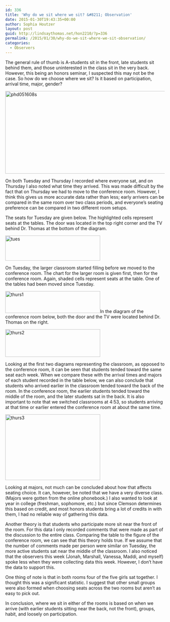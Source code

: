 ```yaml
---
id: 336
title: 'Why do we sit where we sit? &#8211; Observation'
date: 2015-01-30T19:43:35+00:00
author: Sophia Houtzer
layout: post
guid: http://lindsaythomas.net/hon2210/?p=336
permalink: /2015/01/30/why-do-we-sit-where-we-sit-observation/
categories:
  - Observers
---
```

The general rule of thumb is A-students sit in the front, late students sit behind them, and those uninterested in the class sit in the very back. However, this being an honors seminar, I suspected this may not be the case. So how do we choose where we sit? Is it based on participation, arrival time, major, gender?

[<img class="aligncenter wp-image-337 size-full" src="http://lindsaythomas.net/hon2210/wp-content/uploads/sites/7/2015/01/phd051608s.gif" alt="phd051608s" width="600" height="260" />](http://lindsaythomas.net/hon2210/wp-content/uploads/sites/7/2015/01/phd051608s.gif)

On both Tuesday and Thursday I recorded where everyone sat, and on Thursday I also noted what time they arrived. This was made difficult by the fact that on Thursday we had to move to the conference room. However, I think this gives us more accurate data rather than less; early arrivers can be compared in the same room over two class periods, and everyone’s seating preference can be compared in two different room setups.

The seats for Tuesday are given below. The highlighted cells represent seats at the tables. The door was located in the top right corner and the TV behind Dr. Thomas at the bottom of the diagram.

[<img class="aligncenter wp-image-339 size-medium" src="http://lindsaythomas.net/hon2210/wp-content/uploads/sites/7/2015/01/tues-300x79.png" alt="tues" width="300" height="79" srcset="http://lindsaythomas.net/hon2210/wp-content/uploads/sites/7/2015/01/tues-300x79.png 300w, http://lindsaythomas.net/hon2210/wp-content/uploads/sites/7/2015/01/tues-100x26.png 100w, http://lindsaythomas.net/hon2210/wp-content/uploads/sites/7/2015/01/tues-150x39.png 150w, http://lindsaythomas.net/hon2210/wp-content/uploads/sites/7/2015/01/tues-200x52.png 200w, http://lindsaythomas.net/hon2210/wp-content/uploads/sites/7/2015/01/tues-450x118.png 450w, http://lindsaythomas.net/hon2210/wp-content/uploads/sites/7/2015/01/tues-600x157.png 600w, http://lindsaythomas.net/hon2210/wp-content/uploads/sites/7/2015/01/tues-900x236.png 900w, http://lindsaythomas.net/hon2210/wp-content/uploads/sites/7/2015/01/tues.png 943w" sizes="(max-width: 300px) 100vw, 300px" />](http://lindsaythomas.net/hon2210/wp-content/uploads/sites/7/2015/01/tues.png)

On Tuesday, the larger classroom started filling before we moved to the conference room. The chart for the larger room is given first, then for the conference room. Again, shaded cells represent seats at the table. One of the tables had been moved since Tuesday.

[<img class=" size-medium wp-image-340 aligncenter" src="http://lindsaythomas.net/hon2210/wp-content/uploads/sites/7/2015/01/thurs1-300x69.png" alt="thurs1" width="300" height="69" srcset="http://lindsaythomas.net/hon2210/wp-content/uploads/sites/7/2015/01/thurs1-300x69.png 300w, http://lindsaythomas.net/hon2210/wp-content/uploads/sites/7/2015/01/thurs1-100x23.png 100w, http://lindsaythomas.net/hon2210/wp-content/uploads/sites/7/2015/01/thurs1-150x34.png 150w, http://lindsaythomas.net/hon2210/wp-content/uploads/sites/7/2015/01/thurs1-200x46.png 200w, http://lindsaythomas.net/hon2210/wp-content/uploads/sites/7/2015/01/thurs1-450x103.png 450w, http://lindsaythomas.net/hon2210/wp-content/uploads/sites/7/2015/01/thurs1-600x137.png 600w, http://lindsaythomas.net/hon2210/wp-content/uploads/sites/7/2015/01/thurs1-900x206.png 900w, http://lindsaythomas.net/hon2210/wp-content/uploads/sites/7/2015/01/thurs1.png 943w" sizes="(max-width: 300px) 100vw, 300px" />](http://lindsaythomas.net/hon2210/wp-content/uploads/sites/7/2015/01/thurs1.png)In the diagram of the conference room below, both the door and the TV were located behind Dr. Thomas on the right.

[<img class=" size-medium wp-image-341 aligncenter" src="http://lindsaythomas.net/hon2210/wp-content/uploads/sites/7/2015/01/thurs2-300x87.png" alt="thurs2" width="300" height="87" srcset="http://lindsaythomas.net/hon2210/wp-content/uploads/sites/7/2015/01/thurs2-300x87.png 300w, http://lindsaythomas.net/hon2210/wp-content/uploads/sites/7/2015/01/thurs2-100x29.png 100w, http://lindsaythomas.net/hon2210/wp-content/uploads/sites/7/2015/01/thurs2-150x44.png 150w, http://lindsaythomas.net/hon2210/wp-content/uploads/sites/7/2015/01/thurs2-200x58.png 200w, http://lindsaythomas.net/hon2210/wp-content/uploads/sites/7/2015/01/thurs2-450x131.png 450w, http://lindsaythomas.net/hon2210/wp-content/uploads/sites/7/2015/01/thurs2-600x175.png 600w, http://lindsaythomas.net/hon2210/wp-content/uploads/sites/7/2015/01/thurs2-900x262.png 900w, http://lindsaythomas.net/hon2210/wp-content/uploads/sites/7/2015/01/thurs2.png 950w" sizes="(max-width: 300px) 100vw, 300px" />](http://lindsaythomas.net/hon2210/wp-content/uploads/sites/7/2015/01/thurs2.png)

Looking at the first two diagrams representing the classroom, as opposed to the conference room, it can be seen that students tended toward the same seat each week. When we compare these with the arrival times and majors of each student recorded in the table below, we can also conclude that students who arrived earlier in the classroom tended toward the back of the room. In the conference room, the earlier students tended toward the middle of the room, and the later students sat in the back. It is also important to note that we switched classrooms at 4:53, so students arriving at that time or earlier entered the conference room at about the same time.

[<img class=" size-medium wp-image-342 aligncenter" src="http://lindsaythomas.net/hon2210/wp-content/uploads/sites/7/2015/01/thurs3-300x207.png" alt="thurs3" width="300" height="207" srcset="http://lindsaythomas.net/hon2210/wp-content/uploads/sites/7/2015/01/thurs3-300x207.png 300w, http://lindsaythomas.net/hon2210/wp-content/uploads/sites/7/2015/01/thurs3-100x69.png 100w, http://lindsaythomas.net/hon2210/wp-content/uploads/sites/7/2015/01/thurs3-150x104.png 150w, http://lindsaythomas.net/hon2210/wp-content/uploads/sites/7/2015/01/thurs3-200x138.png 200w, http://lindsaythomas.net/hon2210/wp-content/uploads/sites/7/2015/01/thurs3-450x311.png 450w, http://lindsaythomas.net/hon2210/wp-content/uploads/sites/7/2015/01/thurs3-600x415.png 600w, http://lindsaythomas.net/hon2210/wp-content/uploads/sites/7/2015/01/thurs3-900x622.png 900w, http://lindsaythomas.net/hon2210/wp-content/uploads/sites/7/2015/01/thurs3.png 943w" sizes="(max-width: 300px) 100vw, 300px" />](http://lindsaythomas.net/hon2210/wp-content/uploads/sites/7/2015/01/thurs3.png)

Looking at majors, not much can be concluded about how that affects seating choice. It can, however, be noted that we have a very diverse class. (Majors were gotten from the online phonebook.) I also wanted to look at year in college (freshman, sophomore, etc.) but since Clemson determines this based on credit, and most honors students bring a lot of credits in with them, I had no reliable way of gathering this data.

Another theory is that students who participate more sit near the front of the room. For this data I only recorded comments that were made as part of the discussion to the entire class. Comparing the table to the figure of the conference room, we can see that this theory holds true. If we assume that the number of comments made per person were similar on Tuesday, the more active students sat near the middle of the classroom. I also noticed that the observers this week (Jonah, Marshall, Vanessa, Maddi, and myself) spoke less when they were collecting data this week. However, I don’t have the data to support this.

One thing of note is that in both rooms four of the five girls sat together. I thought this was a significant statistic. I suggest that other small groups were also formed when choosing seats across the two rooms but aren’t as easy to pick out.

In conclusion, where we sit in either of the rooms is based on when we arrive (with earlier students sitting near the back, not the front), groups, habit, and loosely on participation.